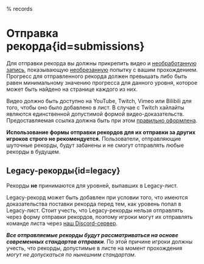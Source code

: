 % records

<div class='panel fade js-scroll-anim' data-anim='fade'>

# Отправка рекорда{id=submissions}

Для отправки рекорда вы должны прикрепить видео и [необработанную запись](/guidelines/rawfootage), показывающую [необрезанную](/guidelines/eligibility/#videoreqs) попытку с вашим прохождением. Прогресс для отправленного рекорда должен превышать либо быть равен минимальному значению прогресса для данного уровня, которое может быть найдено на странице каждого из них.

Видео должно быть доступно на YouTube, Twitch, Vimeo или Bilibili для того, чтобы оно было добавлено в лист. В случае с Twitch хайлайты являются единственной допустимой формой видео-доказательств. Предоставляемая ссылка должна быть при этом [правильно оформлена](/documentation/index/#video). 

**Использование формы отправки рекордов для их отправки за других игроков строго не рекомендуется.** Пользователи, отправляющие шуточные рекорды, будут забанены и не смогут отправлять любые рекорды в будущем.

## Legacy-рекорды{id=legacy}

Рекорды **не** принимаются для уровней, выпавших в Legacy-лист.

Legacy-рекорд может быть добавлен при условии того, что имеются доказательства поставки рекорда перед тем, как уровень попал в Legacy-лист. Стоит учесть, что Legacy-рекорды нельзя отправлять через форму отправки рекордов, поэтому игроки могут их отправлять команде листа через [наш Discord-сервер](https://discord.gg/M7bDDQf). 

***Все отправляемые рекорды будут рассматриваться на основе современных стандартов отправки***. По этой причине игроки должны учесть, что рекорды, допустимые в листе на момент прохождения *могут не допускаться по нынешним стандартам*.

</div>
